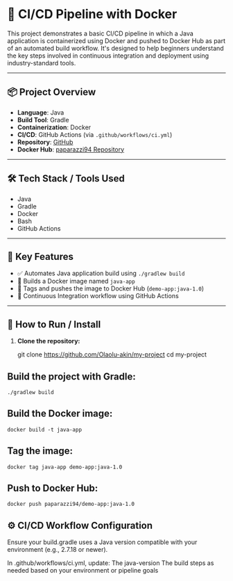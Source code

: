 # 🚀 CI/CD Pipeline with Docker

This project demonstrates a basic CI/CD pipeline in which a Java application is containerized using Docker and pushed to Docker Hub as part of an automated build workflow. It's designed to help beginners understand the key steps involved in continuous integration and deployment using industry-standard tools.

---

## 📦 Project Overview

- **Language**: Java  
- **Build Tool**: Gradle  
- **Containerization**: Docker  
- **CI/CD**: GitHub Actions (via `.github/workflows/ci.yml`)  
- **Repository**: [GitHub](https://github.com/Olaolu-akin/my-project)  
- **Docker Hub**: [paparazzi94 Repository](https://hub.docker.com/repositories/paparazzi94)

---

## 🛠️ Tech Stack / Tools Used

- Java  
- Gradle  
- Docker  
- Bash  
- GitHub Actions

---

## 🎯 Key Features

- ✅ Automates Java application build using `./gradlew build`
- 🐳 Builds a Docker image named `java-app`
- 🚀 Tags and pushes the image to Docker Hub (`demo-app:java-1.0`)
- 🔁 Continuous Integration workflow using GitHub Actions

---

## 🧪 How to Run / Install

1. **Clone the repository:**

   git clone https://github.com/Olaolu-akin/my-project
   cd my-project

## Build the project with Gradle:
    ./gradlew build
## Build the Docker image:
    docker build -t java-app
## Tag the image:
    docker tag java-app demo-app:java-1.0
## Push to Docker Hub:
    docker push paparazzi94/demo-app:java-1.0

## ⚙️ CI/CD Workflow Configuration
Ensure your build.gradle uses a Java version compatible with your environment (e.g., 2.7.18 or newer).

In .github/workflows/ci.yml, update:
    The java-version
    The build steps as needed based on your environment or pipeline goals
